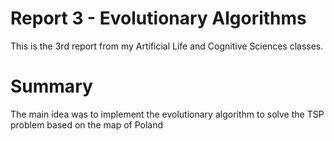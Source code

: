 # Report 3 - Evolutionary Algorithms
This is the 3rd report from my Artificial Life and Cognitive Sciences classes.

# Summary
The main idea was to implement the evolutionary algorithm to solve the TSP problem based on the map of Poland